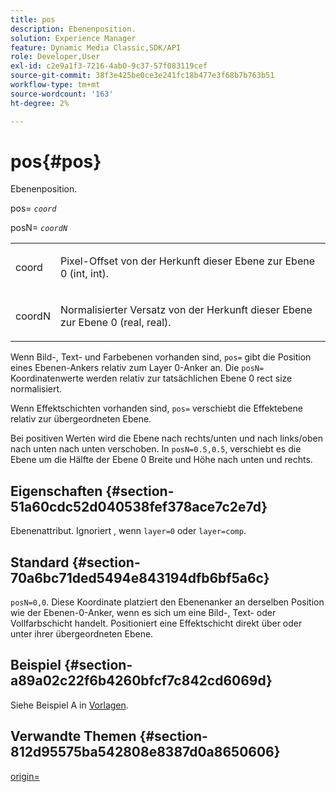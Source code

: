 ```yaml
---
title: pos
description: Ebenenposition.
solution: Experience Manager
feature: Dynamic Media Classic,SDK/API
role: Developer,User
exl-id: c2e9a1f3-7216-4ab0-9c37-57f083119cef
source-git-commit: 38f3e425be0ce3e241fc18b477e3f68b7b763b51
workflow-type: tm+mt
source-wordcount: '163'
ht-degree: 2%

---
```


# pos{#pos}

Ebenenposition.

pos= *`coord`*

posN= *`coordN`*

<table id="simpletable_754F76EE00BF4129B07502647FF172B7"> 
 <tr class="strow"> 
  <td class="stentry"> <p><span class="varname"> coord</span> </p> </td> 
  <td class="stentry"> <p>Pixel-Offset von der Herkunft dieser Ebene zur Ebene 0 (int, int). </p></td> 
 </tr> 
 <tr class="strow"> 
  <td class="stentry"> <p><span class="varname"> coordN</span> </p></td> 
  <td class="stentry"> <p>Normalisierter Versatz von der Herkunft dieser Ebene zur Ebene 0 (real, real). </p></td> 
 </tr> 
</table>

Wenn Bild-, Text- und Farbebenen vorhanden sind, `pos=` gibt die Position eines Ebenen-Ankers relativ zum Layer 0-Anker an. Die `posN=` Koordinatenwerte werden relativ zur tatsächlichen Ebene 0 rect size normalisiert.

Wenn Effektschichten vorhanden sind, `pos=` verschiebt die Effektebene relativ zur übergeordneten Ebene.

Bei positiven Werten wird die Ebene nach rechts/unten und nach links/oben nach unten nach unten verschoben. In `posN=0.5,0.5`, verschiebt es die Ebene um die Hälfte der Ebene 0 Breite und Höhe nach unten und rechts.

## Eigenschaften {#section-51a60cdc52d040538fef378ace7c2e7d}

Ebenenattribut. Ignoriert , wenn `layer=0` oder `layer=comp`.

## Standard {#section-70a6bc71ded5494e843194dfb6bf5a6c}

`posN=0,0`. Diese Koordinate platziert den Ebenenanker an derselben Position wie der Ebenen-0-Anker, wenn es sich um eine Bild-, Text- oder Vollfarbschicht handelt. Positioniert eine Effektschicht direkt über oder unter ihrer übergeordneten Ebene.

## Beispiel {#section-a89a02c22f6b4260bfcf7c842cd6069d}

Siehe Beispiel A in [Vorlagen](../../../../../is-api/http-ref/image-serving-api-ref/c-http-protocol-reference/c-templates/c-templates.md#concept-3cd2d2adae0e41b2979b9640244d4d3e).

## Verwandte Themen {#section-812d95575ba542808e8387d0a8650606}

[origin=](../../../../../is-api/http-ref/image-serving-api-ref/c-http-protocol-reference/c-command-reference/r-origin.md#reference-e11c7ac06e2240cc884c3fec98f05138)
